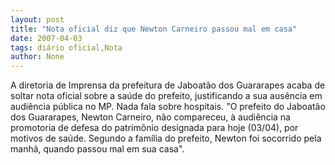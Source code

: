 ```yaml
---
layout: post
title: "Nota oficial diz que Newton Carneiro passou mal em casa"
date: 2007-04-03
tags: diário oficial,Nota
author: None
---
```

A diretoria de Imprensa da prefeitura de Jaboatão dos Guararapes acaba de soltar nota oficial sobre a saúde do prefeito, justificando a sua ausência em audiência pública no MP. Nada fala sobre hospitais.
\"O prefeito do Jaboatão dos Guararapes, Newton Carneiro, não compareceu, à audiência na promotoria de defesa do patrimônio designada para hoje (03/04), por motivos de saúde. Segundo a família do prefeito, Newton foi socorrido pela manhã, quando passou mal em sua casa\". 